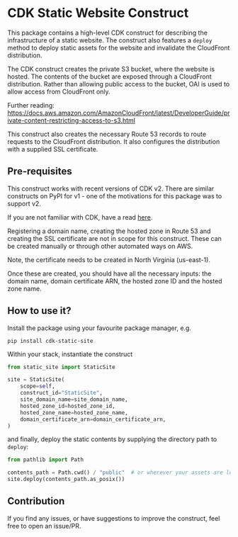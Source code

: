 # CDK Static Website Construct

This package contains a high-level CDK construct for describing the infrastructure of
a static website. The construct also features a `deploy` method to deploy static assets
for the website and invalidate the CloudFront distribution.

The CDK construct creates the private S3 bucket, where the website is hosted. The contents
of the bucket are exposed through a CloudFront distribution. Rather than allowing public
access to the bucket, OAI is used to allow access from CloudFront only.

Further reading: https://docs.aws.amazon.com/AmazonCloudFront/latest/DeveloperGuide/private-content-restricting-access-to-s3.html

This construct also creates the necessary Route 53 records to route requests to
the CloudFront distribution. It also configures the distribution with a supplied
SSL certificate.

## Pre-requisites

This construct works with recent versions of CDK v2. There are similar constructs
on PyPI for v1 - one of the motivations for this package was to support v2.

If you are not familiar with CDK, have a read [here](https://aws.amazon.com/cdk/).

Registering a domain name, creating the hosted zone in Route 53 and creating the SSL
certificate are not in scope for this construct. These can be created manually or
through other automated ways on AWS.

Note, the certificate needs to be created in North Virginia (us-east-1).

Once these are created, you should have all the necessary inputs: the domain name,
domain certificate ARN, the hosted zone ID and the hosted zone name.

## How to use it?

Install the package using your favourite package manager, e.g.

```shell
pip install cdk-static-site
```

Within your stack, instantiate the construct
```python
from static_site import StaticSite

site = StaticSite(
    scope=self,
    construct_id="StaticSite",
    site_domain_name=site_domain_name,
    hosted_zone_id=hosted_zone_id,
    hosted_zone_name=hosted_zone_name,
    domain_certificate_arn=domain_certificate_arn,
)
```

and finally, deploy the static contents by supplying the directory path
to `deploy`:

```python
from pathlib import Path

contents_path = Path.cwd() / "public"  # or wherever your assets are located
site.deploy(contents_path.as_posix())
```

## Contribution

If you find any issues, or have suggestions to improve the construct, feel free to
open an issue/PR.
